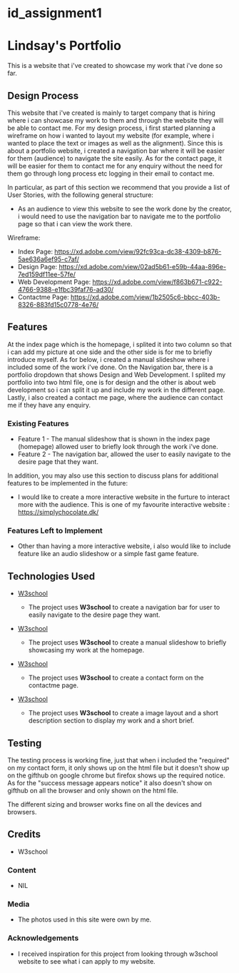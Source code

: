 # id_assignment1

# Lindsay's Portfolio

This is a website that i've created to showcase my work that i've done so far. 

## Design Process

This website that i've created is mainly to target company that is hiring where i can showcase my work to them and through the website they will be able to contact me. For my design process, i first started planning a wireframe on how i wanted to layout my website (for example, where i wanted to place the text or images as well as the alignment). Since this is about a portfolio website, i created a navigation bar where it will be easier for them (audience) to navigate the site easily. As for the contact page, it will be easier for them to contact me for any enquiry without the need for them go through long process etc logging in their email to contact me.


In particular, as part of this section we recommend that you provide a list of User Stories, with the following general structure:
- As an audience to view this website to see the work done by the creator, i would need to use the navigation bar to navigate me to the portfolio page so that i can view the work there.


Wireframe:

- Index Page: https://xd.adobe.com/view/92fc93ca-dc38-4309-b876-5ae636a6ef95-c7af/ 
- Design Page: https://xd.adobe.com/view/02ad5b61-e59b-44aa-896e-7ed159df11ee-57fe/
- Web Development Page: https://xd.adobe.com/view/f863b671-c922-4766-9388-e1fbc39faf76-ad30/ 
- Contactme Page: https://xd.adobe.com/view/1b2505c6-bbcc-403b-8326-883fd15c0778-4e76/ 

## Features

At the index page which is the homepage, i splited it into two column so that i can add my picture at one
side and the other side is for me to briefly introduce myself. As for below, i created a manual slideshow where i included some of the work i've done. 
On the Navigation bar, there is a portfolio dropdown that shows Design and Web Development. I splited my portfolio into two html file, one is for design and the other is about web development so i can split it up and include my work in the different page. Lastly, i also created a contact me page, where the audience can contact me if they have any enquiry.

### Existing Features
- Feature 1 - The manual slideshow that is shown in the index page (homepage) allowed user to briefly look through the work i've done.
- Feature 2 - The navigation bar, allowed the user to easily navigate to the desire page that they want.

In addition, you may also use this section to discuss plans for additional features to be implemented in the future:
- I would like to create a more interactive website in the furture  to interact more with the audience. This is one of my favourite interactive website : https://simplychocolate.dk/

### Features Left to Implement
- Other than having a more interactive website, i also would like to include feature like an audio slideshow or a simple fast game feature.

## Technologies Used



- [W3school](https://www.w3schools.com/css/css_navbar.asp)
    - The project uses **W3school** to create a navigation bar for user to easily navigate to the desire page they want.

- [W3school](https://www.w3schools.com/howto/howto_js_slideshow.asp)
    - The project uses **W3school** to create a manual slideshow to briefly showcasing my work at the homepage.

- [W3school](https://www.w3schools.com/howto/howto_css_contact_form.asp)
    - The project uses **W3school** to create a contact form on the contactme page.

- [W3school](https://www.w3schools.com/howto/howto_css_team.asp)
    - The project uses **W3school** to create a image layout and a short description section to display my work and a short brief.


## Testing

The testing process is working fine, just that when i included the "required" on my contact form, it only shows up on the html file but it doesn't show up on the gifthub on google chrome but firefox shows up the required notice. As for the "success message appears notice" it also doesn't show on gifthub on all the browser and only shown on the html file.

The different sizing and browser works fine on all the devices and browsers.

## Credits
- W3school

### Content
- NIL

### Media
- The photos used in this site were own by me.

### Acknowledgements

- I received inspiration for this project from looking through w3school website to see what i can apply to my website.